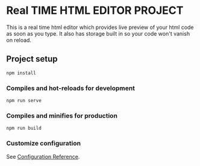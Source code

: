# Real TIME HTML EDITOR PROJECT

This is a real time html editor which provides live preview of your html code as soon as you type. It also has storage built in so your code won't vanish on reload.

## Project setup
```
npm install
```

### Compiles and hot-reloads for development
```
npm run serve
```

### Compiles and minifies for production
```
npm run build
```

### Customize configuration
See [Configuration Reference](https://cli.vuejs.org/config/).
